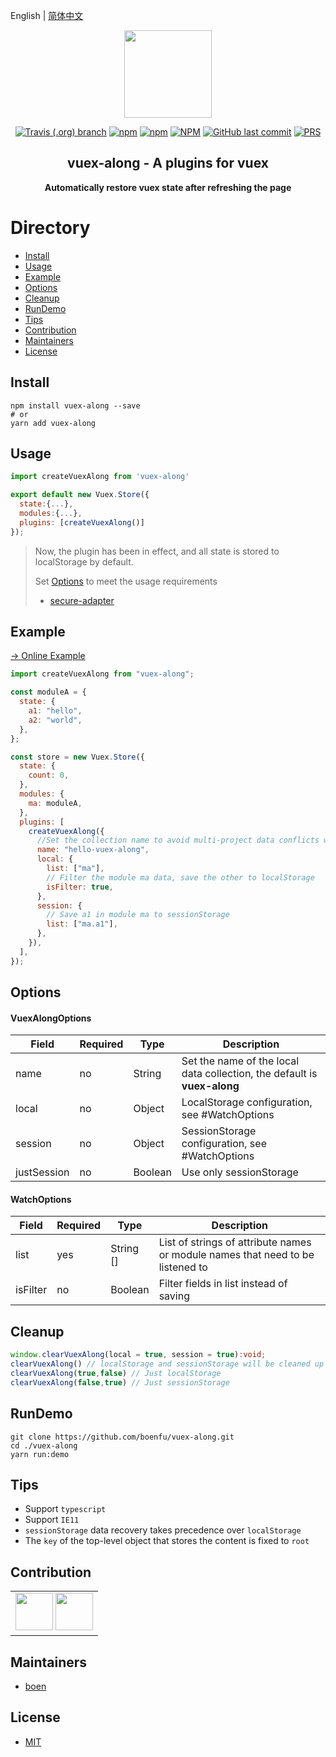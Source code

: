 English | [简体中文](./README.md)

<p align="center"><img width="140" src="./logo.png"></p>
<p align="center">
  <a href="#"><img alt="Travis (.org) branch" src="https://img.shields.io/travis/boenfu/vuex-along/master?style=flat-square"></a>
  <a href="#"><img alt="npm" src="https://img.shields.io/npm/v/vuex-along?style=flat-square"></a>
    <a href="#"><img alt="npm" src="https://img.shields.io/npm/dt/vuex-along?style=flat-square"></a>
  <a href="#"><img alt="NPM" src="https://img.shields.io/npm/l/vuex-along?style=flat-square"></a>
  <a href="#"><img alt="GitHub last commit" src="https://img.shields.io/github/last-commit/boenfu/vuex-along?style=flat-square"></a>
  <a href="http://makeapullrequest.com"><img alt="PRS" src="https://img.shields.io/badge/PRs-welcome-brightgreen.svg?style=flat-square"></a>
</p>

<h2 align="center">vuex-along - A plugins for vuex</h2>
<p align="center"><b>Automatically restore vuex state after refreshing the page</b></p>

# Directory

- [Install](#Install)
- [Usage](#Usage)
- [Example](#Example)
- [Options](#Options)
- [Cleanup](#Cleanup)
- [RunDemo](#RunDemo)
- [Tips](#Tips)
- [Contribution](#Contribution)
- [Maintainers](#Maintainers)
- [License](#license)

## Install

```shell
npm install vuex-along --save
# or
yarn add vuex-along
```

## Usage

```javascript
import createVuexAlong from 'vuex-along'

export default new Vuex.Store({
  state:{...},
  modules:{...},
  plugins: [createVuexAlong()]
});
```

> Now, the plugin has been in effect, and all state is stored to localStorage by default.
>
> Set [Options](#Options) to meet the usage requirements
>
>- [secure-adapter](https://github.com/boenfu/vuex-along-secure-adapter)

## Example

[→ Online Example](https://boenfu.github.io/vuex-along/)

```javascript
import createVuexAlong from "vuex-along";

const moduleA = {
  state: {
    a1: "hello",
    a2: "world",
  },
};

const store = new Vuex.Store({
  state: {
    count: 0,
  },
  modules: {
    ma: moduleA,
  },
  plugins: [
    createVuexAlong({
      //Set the collection name to avoid multi-project data conflicts with the same site
      name: "hello-vuex-along",
      local: {
        list: ["ma"],
        // Filter the module ma data, save the other to localStorage
        isFilter: true,
      },
      session: {
        // Save a1 in module ma to sessionStorage
        list: ["ma.a1"],
      },
    }),
  ],
});
```

## Options

#### VuexAlongOptions

| **Field**   | **Required** | **Type** | **Description**                                                          |
| ----------- | ------------ | -------- | ------------------------------------------------------------------------ |
| name        | no           | String   | Set the name of the local data collection, the default is **vuex-along** |
| local       | no           | Object   | LocalStorage configuration, see #WatchOptions                            |
| session     | no           | Object   | SessionStorage configuration, see #WatchOptions                          |
| justSession | no           | Boolean  | Use only sessionStorage                                                  |

#### WatchOptions

| **Field** | **Required** | **Type**  | **Description**                                                                |
| --------- | ------------ | --------- | ------------------------------------------------------------------------------ |
| list      | yes          | String [] | List of strings of attribute names or module names that need to be listened to |
| isFilter  | no           | Boolean   | Filter fields in list instead of saving                                        |

## Cleanup

```typescript
window.clearVuexAlong(local = true, session = true):void;
clearVuexAlong() // localStorage and sessionStorage will be cleaned up
clearVuexAlong(true,false) // Just localStorage
clearVuexAlong(false,true) // Just sessionStorage
```

## RunDemo

```shell
git clone https://github.com/boenfu/vuex-along.git
cd ./vuex-along
yarn run:demo
```

## Tips

- Support `typescript`
- Support `IE11`
- `sessionStorage` data recovery takes precedence over `localStorage`
- The `key` of the top-level object that stores the content is fixed to `root`

## Contribution

<table>
    <tbody>
        <tr>
            <td>
                <a target="_blank" href="https://github.com/boenfu"><img width="60px" src="https://avatars0.githubusercontent.com/u/33797740?s=460&v=4"></a>
              <a target="_blank" href="https://github.com/han-feng"><img width="60px" src="https://avatars3.githubusercontent.com/u/1127566?s=460&v=4"></a>
            </td>
        </tr>
    </tbody>
</table>

## Maintainers

- [boen](https://github.com/boenfu)

## License

- [MIT](https://opensource.org/licenses/MIT)
